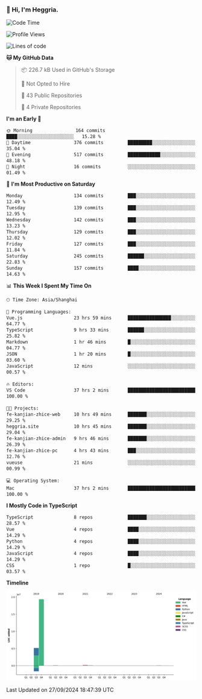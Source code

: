 ### 👋 Hi, I'm Heggria.

<!--START_SECTION:waka-->
![Code Time](http://img.shields.io/badge/Code%20Time-690%20hrs%2023%20mins-blue)

![Profile Views](http://img.shields.io/badge/Profile%20Views-4-blue)

![Lines of code](https://img.shields.io/badge/From%20Hello%20World%20I%27ve%20Written-24.8%20million%20lines%20of%20code-blue)

**🐱 My GitHub Data** 

> 📦 226.7 kB Used in GitHub's Storage 
 > 
> 🚫 Not Opted to Hire
 > 
> 📜 43 Public Repositories 
 > 
> 🔑 4 Private Repositories 
 > 
**I'm an Early 🐤** 

```text
🌞 Morning                164 commits         ████░░░░░░░░░░░░░░░░░░░░░   15.28 % 
🌆 Daytime                376 commits         █████████░░░░░░░░░░░░░░░░   35.04 % 
🌃 Evening                517 commits         ████████████░░░░░░░░░░░░░   48.18 % 
🌙 Night                  16 commits          ░░░░░░░░░░░░░░░░░░░░░░░░░   01.49 % 
```
📅 **I'm Most Productive on Saturday** 

```text
Monday                   134 commits         ███░░░░░░░░░░░░░░░░░░░░░░   12.49 % 
Tuesday                  139 commits         ███░░░░░░░░░░░░░░░░░░░░░░   12.95 % 
Wednesday                142 commits         ███░░░░░░░░░░░░░░░░░░░░░░   13.23 % 
Thursday                 129 commits         ███░░░░░░░░░░░░░░░░░░░░░░   12.02 % 
Friday                   127 commits         ███░░░░░░░░░░░░░░░░░░░░░░   11.84 % 
Saturday                 245 commits         ██████░░░░░░░░░░░░░░░░░░░   22.83 % 
Sunday                   157 commits         ████░░░░░░░░░░░░░░░░░░░░░   14.63 % 
```


📊 **This Week I Spent My Time On** 

```text
🕑︎ Time Zone: Asia/Shanghai

💬 Programming Languages: 
Vue.js                   23 hrs 59 mins      ████████████████░░░░░░░░░   64.77 % 
TypeScript               9 hrs 33 mins       ██████░░░░░░░░░░░░░░░░░░░   25.82 % 
Markdown                 1 hr 46 mins        █░░░░░░░░░░░░░░░░░░░░░░░░   04.77 % 
JSON                     1 hr 20 mins        █░░░░░░░░░░░░░░░░░░░░░░░░   03.60 % 
JavaScript               12 mins             ░░░░░░░░░░░░░░░░░░░░░░░░░   00.57 % 

🔥 Editors: 
VS Code                  37 hrs 2 mins       █████████████████████████   100.00 % 

🐱‍💻 Projects: 
fe-kanjian-zhice-web     10 hrs 49 mins      ███████░░░░░░░░░░░░░░░░░░   29.25 % 
heggria.site             10 hrs 45 mins      ███████░░░░░░░░░░░░░░░░░░   29.04 % 
fe-kanjian-zhice-admin   9 hrs 46 mins       ███████░░░░░░░░░░░░░░░░░░   26.39 % 
fe-kanjian-zhice-pc      4 hrs 43 mins       ███░░░░░░░░░░░░░░░░░░░░░░   12.76 % 
vueuse                   21 mins             ░░░░░░░░░░░░░░░░░░░░░░░░░   00.99 % 

💻 Operating System: 
Mac                      37 hrs 2 mins       █████████████████████████   100.00 % 
```

**I Mostly Code in TypeScript** 

```text
TypeScript               8 repos             ███████░░░░░░░░░░░░░░░░░░   28.57 % 
Vue                      4 repos             ████░░░░░░░░░░░░░░░░░░░░░   14.29 % 
Python                   4 repos             ████░░░░░░░░░░░░░░░░░░░░░   14.29 % 
JavaScript               4 repos             ████░░░░░░░░░░░░░░░░░░░░░   14.29 % 
CSS                      1 repo              █░░░░░░░░░░░░░░░░░░░░░░░░   03.57 % 
```



**Timeline**

![Lines of Code chart](https://raw.githubusercontent.com/heggria/heggria/main/assets/bar_graph.png)


 Last Updated on 27/09/2024 18:47:39 UTC
<!--END_SECTION:waka-->
